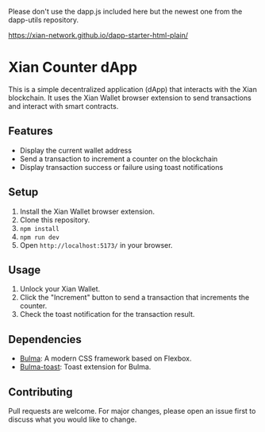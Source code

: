 Please don't use the dapp.js included here but the newest one from the dapp-utils repository.

https://xian-network.github.io/dapp-starter-html-plain/

# Xian Counter dApp

This is a simple decentralized application (dApp) that interacts with the Xian blockchain. It uses the Xian Wallet browser extension to send transactions and interact with smart contracts.

## Features

- Display the current wallet address
- Send a transaction to increment a counter on the blockchain
- Display transaction success or failure using toast notifications

## Setup

1. Install the Xian Wallet browser extension.
2. Clone this repository.
3. `npm install`
4. `npm run dev`
3. Open `http://localhost:5173/` in your browser.

## Usage

1. Unlock your Xian Wallet.
2. Click the "Increment" button to send a transaction that increments the counter.
3. Check the toast notification for the transaction result.

## Dependencies

- [Bulma](https://bulma.io/): A modern CSS framework based on Flexbox.
- [Bulma-toast](https://rfoel.com/bulma-toast/): Toast extension for Bulma.

## Contributing

Pull requests are welcome. For major changes, please open an issue first to discuss what you would like to change.
